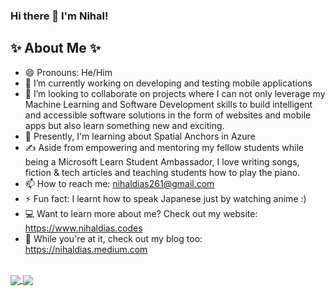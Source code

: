 ### Hi there 👋 I'm Nihal!


## ✨ About Me ✨

- 😄 Pronouns: He/Him
- 🔭 I’m currently working on developing and testing mobile applications 
- 👯 I’m looking to collaborate on projects where I can not only leverage my Machine Learning and Software Development skills to build intelligent and accessible software solutions in the form of websites and mobile apps but also learn something new and exciting.
- 🌱 Presently, I'm learning about Spatial Anchors in Azure
- ✍️ Aside from empowering and mentoring my fellow students while being a Microsoft Learn Student Ambassador, I love writing songs, fiction & tech articles and teaching students how to play the piano.
- 📫 How to reach me: nihaldias261@gmail.com
- ⚡ Fun fact: I learnt how to speak Japanese just by watching anime :)
- 💻 Want to learn more about me? Check out my website: https://www.nihaldias.codes
- 📕 While you're at it, check out my blog too: https://nihaldias.medium.com

<br>

<a href="https://github-readme-stats.vercel.app/api?username=nrd26&count_private=true&show_icons=true&theme=chartreuse-dark">
  <img align="center" src="https://github-readme-stats.vercel.app/api?username=nrd26&count_private=true&show_icons=true&theme=chartreuse-dark" />
</a>

<a href="https://github-readme-stats.vercel.app/api/top-langs/?username=nrd26&layout=compact&theme=algolia">
  <img align="center" src="https://github-readme-stats.vercel.app/api/top-langs/?username=nrd26&count_private=true&layout=compact&theme=chartreuse-dark" />
</a>

<!-- - <br><br><br>
&nbsp;&nbsp;&nbsp;&nbsp;&nbsp;&nbsp;&nbsp;&nbsp;&nbsp;&nbsp;&nbsp;&nbsp;&nbsp;&nbsp;&nbsp;&nbsp;&nbsp;&nbsp;&nbsp;&nbsp;&nbsp;&nbsp;&nbsp;&nbsp;
<a href="https://github-profile-trophy.vercel.app/?username=nrd26&theme=juicyfresh&no-bg=true">
  <img align="center" src="https://github-profile-trophy.vercel.app/?username=nrd26&theme=juicyfresh&no-bg=true" />
</a>     - -->
